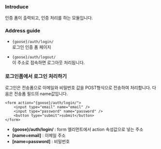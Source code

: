 ### Introduce
인증 폼이 출력되고, 인증 처리를 하는 모듈입니다.


### Address guide
* `{goose}/auth/login/`  
로그인 인증 폼 페이지

* `{goose}/auth/logout/`  
이 주소로 접속하면 로그아웃 처리됩니다.


### 로그인폼에서 로그인 처리하기
로그인은 전송폼으로 이메일와 비밀번호 값을 POST형식으로 전송하여 처리합니다. 다음은 전송폼 필드의 name값입니다.

```
<form action="{goose}/auth/login/">
    <input type="email" name="email" />
    <input type="password" name="password" />
    <button type="submit">submit</button>
</form>
```

* __{goose}/auth/login/__ : form 엘리먼트에서 action 속성값으로 넣는 주소
* __[name=email]__ : 이메일 주소
* __[name=password]__ : 비밀번호